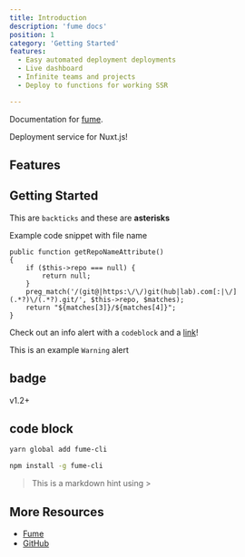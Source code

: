 ```yaml
---
title: Introduction
description: 'fume docs'
position: 1
category: 'Getting Started'
features: 
  - Easy automated deployment deployments
  - Live dashboard
  - Infinite teams and projects
  - Deploy to functions for working SSR

---
```


Documentation  for  [fume](https://fume.app).

Deployment service for Nuxt.js!

## Features
<list :items="features"></list>
## Getting Started


This are `backticks` and these are **asterisks**

Example code snippet with file name

```php{}[App\Models\Project.php]
public function getRepoNameAttribute()
{
    if ($this->repo === null) {
        return null;
    }
    preg_match('/(git@|https:\/\/)git(hub|lab).com[:|\/](.*?)\/(.*?).git/', $this->repo, $matches);
    return "${matches[3]}/${matches[4]}";
}
```

<alert type="info">

Check out an info alert with a `codeblock` and a [link](/themes/docs)!

</alert>

<alert type="warning">

This is an example `Warning` alert

</alert>


## badge
<badge>v1.2+</badge>

## code block
<code-group>
  <code-block label="Yarn" active>

  ```bash
  yarn global add fume-cli
  ```

  </code-block>
  <code-block label="NPM">

  ```bash
  npm install -g fume-cli
  ```

  </code-block>
</code-group>

> This is a markdown hint using >


## More Resources

* [Fume](https://fume.app/)
* [GitHub](https://github.com/fumeapp)
